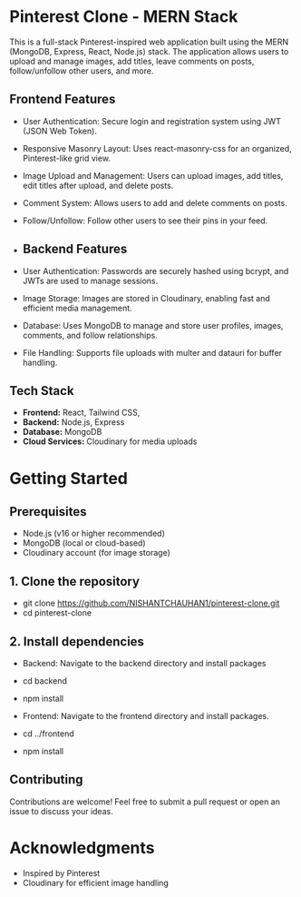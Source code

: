 # Pinterest Clone - MERN Stack

This is a full-stack Pinterest-inspired web application built using the MERN (MongoDB, Express, React, Node.js) stack. The application allows users to upload and manage images, add titles, leave comments on posts, follow/unfollow other users, and more.

## Frontend Features

- User Authentication: Secure login and registration system using JWT (JSON Web Token).
- Responsive Masonry Layout: Uses react-masonry-css for an organized, Pinterest-like grid view.
- Image Upload and Management: Users can upload images, add titles, edit titles after upload, and delete posts.
- Comment System: Allows users to add and delete comments on posts.
- Follow/Unfollow: Follow other users to see their pins in your feed.

- ## Backend Features
- User Authentication: Passwords are securely hashed using bcrypt, and JWTs are used to manage sessions.
- Image Storage: Images are stored in Cloudinary, enabling fast and efficient media management.
- Database: Uses MongoDB to manage and store user profiles, images, comments, and follow relationships.
- File Handling: Supports file uploads with multer and datauri for buffer handling.

## Tech Stack

- **Frontend:** React, Tailwind CSS, 
- **Backend:** Node.js, Express
- **Database:**  MongoDB
- **Cloud Services:** Cloudinary for media uploads

# Getting Started
## Prerequisites

- Node.js (v16 or higher recommended)
- MongoDB (local or cloud-based)
- Cloudinary account (for image storage)

## 1. Clone the repository
- git clone https://github.com/NISHANTCHAUHAN1/pinterest-clone.git
- cd pinterest-clone

## 2. Install dependencies
- Backend: Navigate to the backend directory and install packages
- cd backend
- npm install

- Frontend: Navigate to the frontend directory and install packages.
- cd ../frontend
- npm install


## Contributing
Contributions are welcome! Feel free to submit a pull request or open an issue to discuss your ideas.

# Acknowledgments

- Inspired by Pinterest
- Cloudinary for efficient image handling



